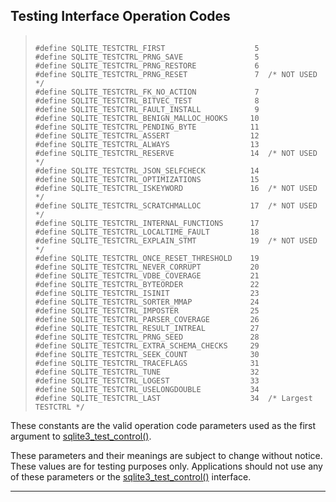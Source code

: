 ## Testing Interface Operation Codes




> ```
> 
> #define SQLITE_TESTCTRL_FIRST                    5
> #define SQLITE_TESTCTRL_PRNG_SAVE                5
> #define SQLITE_TESTCTRL_PRNG_RESTORE             6
> #define SQLITE_TESTCTRL_PRNG_RESET               7  /* NOT USED */
> #define SQLITE_TESTCTRL_FK_NO_ACTION             7
> #define SQLITE_TESTCTRL_BITVEC_TEST              8
> #define SQLITE_TESTCTRL_FAULT_INSTALL            9
> #define SQLITE_TESTCTRL_BENIGN_MALLOC_HOOKS     10
> #define SQLITE_TESTCTRL_PENDING_BYTE            11
> #define SQLITE_TESTCTRL_ASSERT                  12
> #define SQLITE_TESTCTRL_ALWAYS                  13
> #define SQLITE_TESTCTRL_RESERVE                 14  /* NOT USED */
> #define SQLITE_TESTCTRL_JSON_SELFCHECK          14
> #define SQLITE_TESTCTRL_OPTIMIZATIONS           15
> #define SQLITE_TESTCTRL_ISKEYWORD               16  /* NOT USED */
> #define SQLITE_TESTCTRL_SCRATCHMALLOC           17  /* NOT USED */
> #define SQLITE_TESTCTRL_INTERNAL_FUNCTIONS      17
> #define SQLITE_TESTCTRL_LOCALTIME_FAULT         18
> #define SQLITE_TESTCTRL_EXPLAIN_STMT            19  /* NOT USED */
> #define SQLITE_TESTCTRL_ONCE_RESET_THRESHOLD    19
> #define SQLITE_TESTCTRL_NEVER_CORRUPT           20
> #define SQLITE_TESTCTRL_VDBE_COVERAGE           21
> #define SQLITE_TESTCTRL_BYTEORDER               22
> #define SQLITE_TESTCTRL_ISINIT                  23
> #define SQLITE_TESTCTRL_SORTER_MMAP             24
> #define SQLITE_TESTCTRL_IMPOSTER                25
> #define SQLITE_TESTCTRL_PARSER_COVERAGE         26
> #define SQLITE_TESTCTRL_RESULT_INTREAL          27
> #define SQLITE_TESTCTRL_PRNG_SEED               28
> #define SQLITE_TESTCTRL_EXTRA_SCHEMA_CHECKS     29
> #define SQLITE_TESTCTRL_SEEK_COUNT              30
> #define SQLITE_TESTCTRL_TRACEFLAGS              31
> #define SQLITE_TESTCTRL_TUNE                    32
> #define SQLITE_TESTCTRL_LOGEST                  33
> #define SQLITE_TESTCTRL_USELONGDOUBLE           34
> #define SQLITE_TESTCTRL_LAST                    34  /* Largest TESTCTRL */
> 
> ```



These constants are the valid operation code parameters used
as the first argument to [sqlite3\_test\_control()](#sqlite3_test_control).


These parameters and their meanings are subject to change
without notice. These values are for testing purposes only.
Applications should not use any of these parameters or the
[sqlite3\_test\_control()](#sqlite3_test_control) interface.




---


